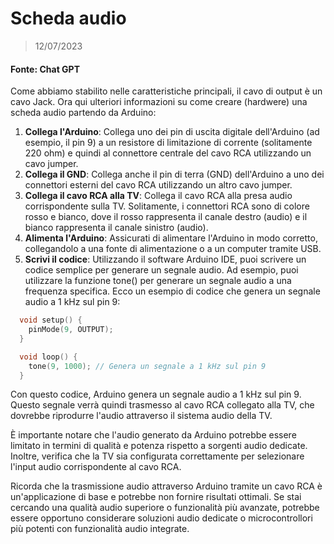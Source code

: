 # Scheda audio

> 12/07/2023
#### Fonte: Chat GPT

Come abbiamo stabilito nelle caratteristiche principali, il cavo di output è un cavo Jack.
Ora qui ulteriori informazioni su come creare (hardwere) una scheda audio partendo da Arduino:

1. **Collega l'Arduino**: Collega uno dei pin di uscita digitale dell'Arduino (ad esempio, il pin 9) a un resistore di limitazione di corrente (solitamente 220 ohm) e quindi al connettore centrale del cavo RCA utilizzando un cavo jumper.
2. **Collega il GND**: Collega anche il pin di terra (GND) dell'Arduino a uno dei connettori esterni del cavo RCA utilizzando un altro cavo jumper.
3. **Collega il cavo RCA alla TV**: Collega il cavo RCA alla presa audio corrispondente sulla TV. Solitamente, i connettori RCA sono di colore rosso e bianco, dove il rosso rappresenta il canale destro (audio) e il bianco rappresenta il canale sinistro (audio).
4. **Alimenta l'Arduino**: Assicurati di alimentare l'Arduino in modo corretto, collegandolo a una fonte di alimentazione o a un computer tramite USB.
5. **Scrivi il codice**: Utilizzando il software Arduino IDE, puoi scrivere un codice semplice per generare un segnale audio. Ad esempio, puoi utilizzare la funzione tone() per generare un segnale audio a una frequenza specifica. Ecco un esempio di codice che genera un segnale audio a 1 kHz sul pin 9:
```c++
  void setup() {
    pinMode(9, OUTPUT);
  }

  void loop() {
    tone(9, 1000); // Genera un segnale a 1 kHz sul pin 9
  }
```
Con questo codice, Arduino genera un segnale audio a 1 kHz sul pin 9. Questo segnale verrà quindi trasmesso al cavo RCA collegato alla TV, che dovrebbe riprodurre l'audio attraverso il sistema audio della TV.

È importante notare che l'audio generato da Arduino potrebbe essere limitato in termini di qualità e potenza rispetto a sorgenti audio dedicate. Inoltre, verifica che la TV sia configurata correttamente per selezionare l'input audio corrispondente al cavo RCA.

Ricorda che la trasmissione audio attraverso Arduino tramite un cavo RCA è un'applicazione di base e potrebbe non fornire risultati ottimali. Se stai cercando una qualità audio superiore o funzionalità più avanzate, potrebbe essere opportuno considerare soluzioni audio dedicate o microcontrollori più potenti con funzionalità audio integrate.